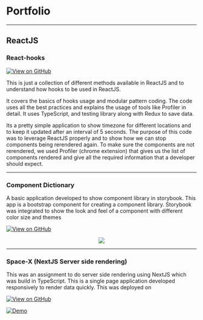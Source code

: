 # Portfolio
---
## ReactJS

### React-hooks

[![View on GitHub](https://img.shields.io/badge/GitHub-View_on_GitHub-blue?logo=GitHub)](https://github.com/mohsin-tariq/react-hooks)

This is just a collection of different methods available in ReactJS and to understand how hooks to be used in ReactJS.

It covers the basics of hooks usage and modular pattern coding. The code uses all the best practices and explains the usage of tools like Profiler in detail. It uses TypeScript, and testing library along with Redux to save data.

Its a pretty simple application to show timezone for different locations and to keep it updated after an interval of 5 seconds. The purpose of this code was to leverage ReactJS properly and to show how we can stop components being rerendered again. To make sure the components are not rerendered, we used Profiler (chrome extension) that gives us the list of components rendered and give all the required information that a developer should expect.

---

### Component Dictionary

A basic application developed to show component library in storybook. This app is a bootstrap component for creating a component library. Storybook was integrated to show the look and feel of a component with different color size and themes

[![View on GitHub](https://img.shields.io/badge/GitHub-View_on_GitHub-blue?logo=GitHub)](https://github.com/mohsin-tariq/components-dictionary)

<center><img src="images/hooks.png"/></center>

---

### Space-X (NextJS Server side rendering)

This was an assignment to do server side rendering using NextJS which was build in TypeScript. This is a single page application developed responsively to render data quickly. This was deployed on 

[![View on GitHub](https://img.shields.io/badge/GitHub-View_on_GitHub-blue?logo=GitHub)](https://github.com/mohsin-tariq/next-ssr)

[![Demo](images/demo.png)](https://next-ssr-git-master-mohsin-tariq.vercel.app)
